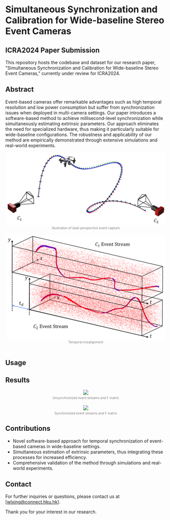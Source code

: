 # Simultaneous Synchronization and Calibration for Wide-baseline Stereo Event Cameras
## ICRA2024 Paper Submission

This repository hosts the codebase and dataset for our research paper, "Simultaneous Synchronization and Calibration for Wide-baseline Stereo Event Cameras," currently under review for ICRA2024.

## Abstract
Event-based cameras offer remarkable advantages such as high temporal resolution and low power consumption but suffer from synchronization issues when deployed in multi-camera settings. Our paper introduces a software-based method to achieve millisecond-level synchronization while simultaneously estimating extrinsic parameters. Our approach eliminates the need for specialized hardware, thus making it particularly suitable for wide-baseline configurations. The robustness and applicability of our method are empirically demonstrated through extensive simulations and real-world experiments.
&nbsp;

<div align="center">
    <div align="center">
        <img src="./fig/head_a.png" width="500">
    </div>
    <div style="color: gray; font-size: 10px;">
        Illustration of dual-perspective event capture
    </div>
</div>
&nbsp;

<div align="center">
    <div align="center">
        <img src="./fig/head_b.png" width="500">
    </div>
    <div style="color: gray; font-size: 10px;">
        Temporal misalignment
    </div>
</div>
&nbsp;

## Usage


## Results
<div align="center">
    <div align="center">
        <img src="./fig/unsynchronized.gif" width="600">
    </div>
    <div style="color: gray; font-size: 10px;">
        Unsynchronized event streams and F matrix
    </div>
</div>
&nbsp;

<div align="center">
    <div align="center">
        <img src="./fig/synchronized.gif" width="600">
    </div>
    <div style="color: gray; font-size: 10px;">
        Synchronized event streams and F matrix
    </div>
</div>

## Contributions
- Novel software-based approach for temporal synchronization of event-based cameras in wide-baseline settings.
- Simultaneous estimation of extrinsic parameters, thus integrating these processes for increased efficiency.
- Comprehensive validation of the method through simulations and real-world experiments.

## Contact

For further inquiries or questions, please contact us at [wlxing@connect.hku.hk].

Thank you for your interest in our research.

